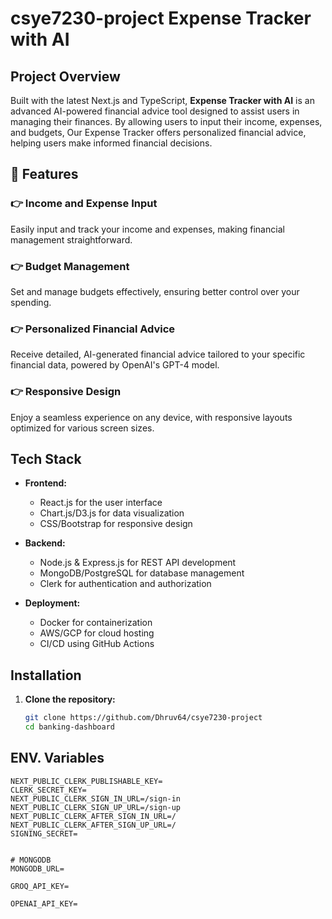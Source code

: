 # csye7230-project Expense Tracker with AI

## Project Overview

Built with the latest Next.js and TypeScript, **Expense Tracker with AI** is an advanced AI-powered financial advice tool designed to assist users in managing their finances. By allowing users to input their income, expenses, and budgets, Our Expense Tracker  offers personalized financial advice, helping users make informed financial decisions. 



## 🔋 Features

### 👉 Income and Expense Input
Easily input and track your income and expenses, making financial management straightforward.

### 👉 Budget Management
Set and manage budgets effectively, ensuring better control over your spending.

### 👉 Personalized Financial Advice
Receive detailed, AI-generated financial advice tailored to your specific financial data, powered by OpenAI's GPT-4 model.

### 👉 Responsive Design
Enjoy a seamless experience on any device, with responsive layouts optimized for various screen sizes.


## Tech Stack

- **Frontend:**
  - React.js for the user interface
  - Chart.js/D3.js for data visualization
  - CSS/Bootstrap for responsive design

- **Backend:**
  - Node.js & Express.js for REST API development
  - MongoDB/PostgreSQL for database management
  - Clerk for authentication and authorization

- **Deployment:**
  - Docker for containerization
  - AWS/GCP for cloud hosting
  - CI/CD using GitHub Actions

## Installation

1. **Clone the repository:**
   ```bash
   git clone https://github.com/Dhruv64/csye7230-project
   cd banking-dashboard


## ENV. Variables


```
NEXT_PUBLIC_CLERK_PUBLISHABLE_KEY=
CLERK_SECRET_KEY=
NEXT_PUBLIC_CLERK_SIGN_IN_URL=/sign-in
NEXT_PUBLIC_CLERK_SIGN_UP_URL=/sign-up
NEXT_PUBLIC_CLERK_AFTER_SIGN_IN_URL=/
NEXT_PUBLIC_CLERK_AFTER_SIGN_UP_URL=/
SIGNING_SECRET=


# MONGODB
MONGODB_URL=

GROQ_API_KEY=

OPENAI_API_KEY=
